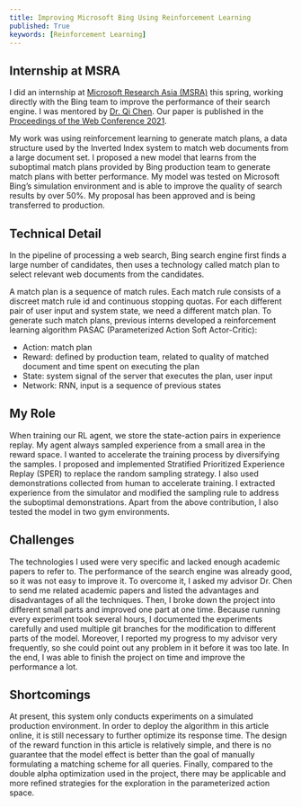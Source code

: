 ```yaml
---
title: Improving Microsoft Bing Using Reinforcement Learning
published: True
keywords: [Reinforcement Learning]
---
```


## Internship at MSRA

I did an internship at [Microsoft Research Asia (MSRA)](https://www.microsoft.com/en-us/research/lab/microsoft-research-asia/) this spring, working directly with the Bing team to improve the performance of their search engine. I was mentored by [Dr. Qi Chen](https://www.microsoft.com/en-us/research/people/cheqi/). Our paper is published in the [Proceedings of the Web Conference 2021](https://dl.acm.org/doi/fullHtml/10.1145/3442381.3449862).

My work was using reinforcement learning to generate match plans, a data structure used by the Inverted Index system to match web documents from a large document set. I proposed a new model that learns from the suboptimal match plans provided by Bing production team to generate match plans with better performance. My model was tested on Microsoft Bing’s simulation environment and is able to improve the quality of search results by over 50%. My proposal has been approved and is being transferred to production.

## Technical Detail

In the pipeline of processing a web search, Bing search engine first finds a large number of candidates, then uses a technology called match plan to select relevant web documents from the candidates.

A match plan is a sequence of match rules. Each match rule consists of a discreet match rule id and continuous stopping quotas.
For each different pair of user input and system state, we need a different match plan.
To generate such match plans, previous interns developed a reinforcement learning algorithm PASAC (Parameterized Action Soft Actor-Critic):

- Action: match plan
- Reward: defined by production team, related to quality of matched document and time spent on executing the plan
- State: system signal of the server that executes the plan, user input
- Network: RNN, input is a sequence of previous states

## My Role

When training our RL agent, we store the state-action pairs in experience replay. My agent always sampled experience from a small area in the reward space. I wanted to accelerate the training process by diversifying the samples. I proposed and implemented Stratified Prioritized Experience Replay (SPER) to replace the random sampling strategy. I also used demonstrations collected from human to accelerate training. I extracted experience from the simulator and modified the sampling rule to address the suboptimal demonstrations. Apart from the above contribution, I also tested the model in two gym environments.

## Challenges

The technologies I used were very specific and lacked enough academic papers to refer to. The performance of the search engine was already good, so it was not easy to improve it. To overcome it, I asked my advisor Dr. Chen to send me related academic papers and listed the advantages and disadvantages of all the techniques. Then, I broke down the project into different small parts and improved one part at one time. Because running every experiment took several hours, I documented the experiments carefully and used multiple git branches for the modification to different parts of the model. Moreover, I reported my progress to my advisor very frequently, so she could point out any problem in it before it was too late. In the end, I was able to finish the project on time and improve the performance a lot.

## Shortcomings

At present, this system only conducts experiments on a simulated production environment. In order to deploy the algorithm in this article online, it is still necessary to further optimize its response time. The design of the reward function in this article is relatively simple, and there is no guarantee that the model effect is better than the goal of manually formulating a matching scheme for all queries. Finally, compared to the double alpha optimization used in the project, there may be applicable and more refined strategies for the exploration in the parameterized action space.
